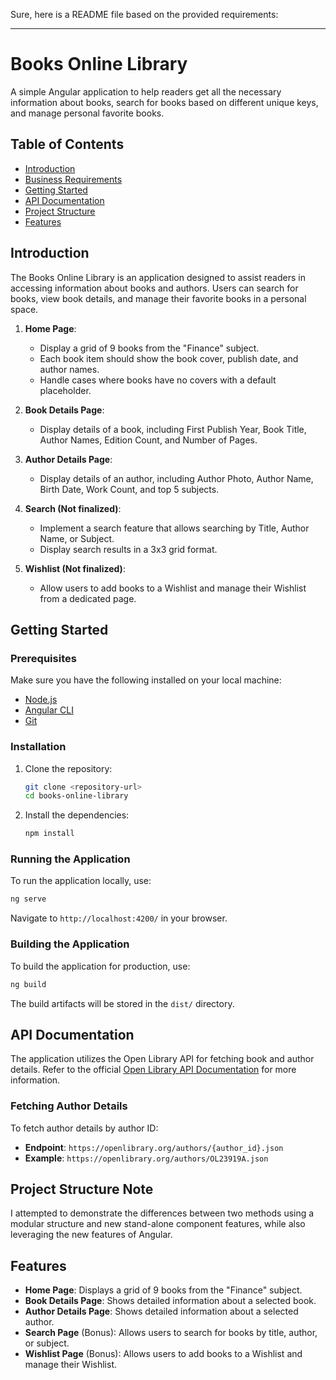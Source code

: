 Sure, here is a README file based on the provided requirements:

---

# Books Online Library

A simple Angular application to help readers get all the necessary information about books, search for books based on different unique keys, and manage personal favorite books.

## Table of Contents

- [Introduction](#introduction)
- [Business Requirements](#business-requirements)
- [Getting Started](#getting-started)
- [API Documentation](#api-documentation)
- [Project Structure](#project-structure)
- [Features](#features)

## Introduction

The Books Online Library is an application designed to assist readers in accessing information about books and authors. Users can search for books, view book details, and manage their favorite books in a personal space.

1. **Home Page**:

   - Display a grid of 9 books from the "Finance" subject.
   - Each book item should show the book cover, publish date, and author names.
   - Handle cases where books have no covers with a default placeholder.

2. **Book Details Page**:

   - Display details of a book, including First Publish Year, Book Title, Author Names, Edition Count, and Number of Pages.

3. **Author Details Page**:

   - Display details of an author, including Author Photo, Author Name, Birth Date, Work Count, and top 5 subjects.

4. **Search (Not finalized)**:

   - Implement a search feature that allows searching by Title, Author Name, or Subject.
   - Display search results in a 3x3 grid format.

5. **Wishlist (Not finalized)**:
   - Allow users to add books to a Wishlist and manage their Wishlist from a dedicated page.

##

## Getting Started

### Prerequisites

Make sure you have the following installed on your local machine:

- [Node.js](https://nodejs.org/en/)
- [Angular CLI](https://angular.io/cli)
- [Git](https://git-scm.com/)

### Installation

1. Clone the repository:

   ```bash
   git clone <repository-url>
   cd books-online-library
   ```

2. Install the dependencies:
   ```bash
   npm install
   ```

### Running the Application

To run the application locally, use:

```bash
ng serve
```

Navigate to `http://localhost:4200/` in your browser.

### Building the Application

To build the application for production, use:

```bash
ng build
```

The build artifacts will be stored in the `dist/` directory.

## API Documentation

The application utilizes the Open Library API for fetching book and author details. Refer to the official [Open Library API Documentation](https://openlibrary.org/developers/api) for more information.

### Fetching Author Details

To fetch author details by author ID:

- **Endpoint**: `https://openlibrary.org/authors/{author_id}.json`
- **Example**: `https://openlibrary.org/authors/OL23919A.json`

## Project Structure Note

I attempted to demonstrate the differences between two methods using a modular structure and new stand-alone component features, while also leveraging the new features of Angular.

## Features

- **Home Page**: Displays a grid of 9 books from the "Finance" subject.
- **Book Details Page**: Shows detailed information about a selected book.
- **Author Details Page**: Shows detailed information about a selected author.
- **Search Page** (Bonus): Allows users to search for books by title, author, or subject.
- **Wishlist Page** (Bonus): Allows users to add books to a Wishlist and manage their Wishlist.

